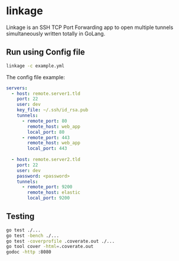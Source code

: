 # linkage

Linkage is an SSH TCP Port Forwarding app to open multiple tunnels simultaneously written totally in GoLang.

## Run using Config file

```bash
linkage -c example.yml
```

The config file example:

```yaml
servers:
  - host: remote.server1.tld
    port: 22
    user: dev
    key_file: ~/.ssh/id_rsa.pub
    tunnels:
      - remote_port: 80
        remote_host: web_app
        local_port: 80 
      - remote_port: 443
        remote_host: web_app
        local_port: 443  
          
  - host: remote.server2.tld
    port: 22
    user: dev
    password: <password>
    tunnels:
      - remote_port: 9200
        remote_host: elastic
        local_port: 9200
```

## Testing

```bash
go test ./...
go test -bench ./...
go test -coverprofile .coverate.out ./...
go tool cover -html=.coverate.out
godoc -http :8080
```
